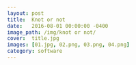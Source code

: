 ```yaml
---
layout: post
title:  Knot or not
date:   2016-08-01 00:00:00 -0400
image_path:	/img/knot or not/
cover:  title.jpg
images: [01.jpg, 02.png, 03.png, 04.png]
category: software
---
```



